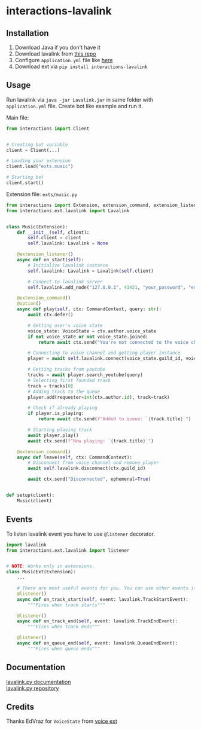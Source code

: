 # interactions-lavalink

## Installation

1. Download Java if you don't have it
2. Download lavalink from [this repo](https://github.com/freyacodes/Lavalink)
3. Configure `application.yml` file like [here](https://github.com/freyacodes/Lavalink/blob/master/LavalinkServer/application.yml.example)
4. Download ext via `pip install interactions-lavalink`

## Usage

Run lavalink via `java -jar Lavalink.jar` in same folder with `application.yml` file.
Create bot like example and run it.

Main file:
```python
from interactions import Client


# Creating bot variable
client = Client(...)

# Loading your extension
client.load("exts.music")

# Starting bot
client.start()
```

Extension file: `exts/music.py`
```python
from interactions import Extension, extension_command, extension_listener, option, CommandContext, VoiceState
from interactions.ext.lavalink import Lavalink


class Music(Extension):
    def __init__(self, client):
        self.client = client
        self.lavalink: Lavalink = None

    @extension_listener()
    async def on_start(self):
        # Initialize lavalink instance
        self.lavalink: Lavalink = Lavalink(self.client)

        # Connect to lavalink server
        self.lavalink.add_node("127.0.0.1", 43421, "your_password", "eu")

    @extension_command()
    @option()
    async def play(self, ctx: CommandContext, query: str):
        await ctx.defer()

        # Getting user's voice state
        voice_state: VoiceState = ctx.author.voice_state
        if not voice_state or not voice_state.joined:
            return await ctx.send("You're not connected to the voice channel!")

        # Connecting to voice channel and getting player instance
        player = await self.lavalink.connect(voice_state.guild_id, voice_state.channel_id)

        # Getting tracks from youtube
        tracks = await player.search_youtube(query)
        # Selecting first founded track
        track = tracks[0]
        # Adding track to the queue
        player.add(requester=int(ctx.author.id), track=track)

        # Check if already playing
        if player.is_playing:
            return await ctx.send(f"Added to queue: `{track.title}`")

        # Starting playing track
        await player.play()
        await ctx.send(f"Now playing: `{track.title}`")

    @extension_command()
    async def leave(self, ctx: CommandContext):
        # Disconnect from voice channel and remove player
        await self.lavalink.disconnect(ctx.guild_id)

        await ctx.send("Disconnected", ephemeral=True)


def setup(client):
    Music(client)

```

## Events
To listen lavalink event you have to use `@listener` decorator.

```python
import lavalink
from interactions.ext.lavalink import listener


# NOTE: Works only in extensions.
class MusicExt(Extension):
    ...

    # There are most useful events for you. You can use other events if you want it.
    @listener()
    async def on_track_start(self, event: lavalink.TrackStartEvent):
        """Fires when track starts"""

    @listener()
    async def on_track_end(self, event: lavalink.TrackEndEvent):
        """Fires when track ends"""

    @listener()
    async def on_queue_end(self, event: lavalink.QueueEndEvent):
        """Fires when queue ends"""

```

## Documentation

[lavalink.py documentation](https://lavalink.readthedocs.io/en/master/)  
[lavalink.py repository](https://github.com/Devoxin/Lavalink.py)

## Credits

Thanks EdVraz for `VoiceState` from [voice ext](https://github.com/interactions-py/voice)
